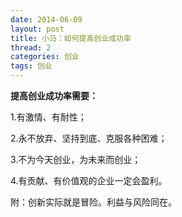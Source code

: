 ```yaml
---
date: 2014-06-09
layout: post
title: 小马：如何提高创业成功率
thread: 2
categories: 创业
tags: 创业
---
```



**提高创业成功率需要：**

1.有激情、有耐性；

2.永不放弃、坚持到底、克服各种困难；

3.不为今天创业，为未来而创业；

4.有贡献、有价值观的企业一定会盈利。

附：创新实际就是冒险。利益与风险同在。
